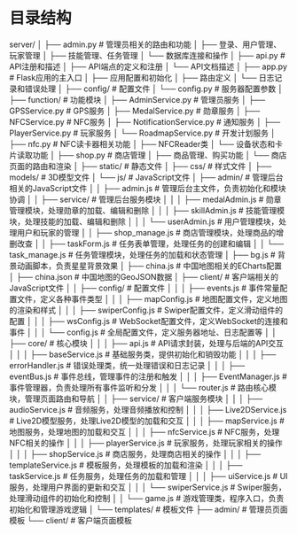 <!--
 * @Author: 一根鱼骨棒 Email 775639471@qq.com
 * @Date: 2025-02-28 15:30:58
 * @LastEditTime: 2025-03-03 10:21:03
 * @LastEditors: 一根鱼骨棒
 * @Description: 本开源代码使用GPL 3.0协议
 * Software: VScode
 * Copyright 2025 迷舍
-->
# 目录结构

server/
│
├── admin.py # 管理员相关的路由和功能
│ ├── 登录、用户管理、玩家管理
│ ├── 技能管理、任务管理
│ └── 数据库连接和操作
│
├── api.py # API注册和描述
│ ├── API端点的定义和注册
│ └── API文档描述
│
├── app.py # Flask应用的主入口
│ ├── 应用配置和初始化
│ ├── 路由定义
│ └── 日志记录和错误处理
│
├── config/ # 配置文件
│ └── config.py # 服务器配置参数
│
├── function/ # 功能模块
│ ├── AdminService.py # 管理员服务
│ ├── GPSService.py # GPS服务
│ ├── MedalService.py # 勋章服务
│ ├── NFCService.py # NFC服务
│ ├── NotificationService.py # 通知服务
│ ├── PlayerService.py # 玩家服务
│ └── RoadmapService.py # 开发计划服务
│
├── nfc.py # NFC读卡器相关功能
│ ├── NFCReader类
│ └── 设备状态和卡片读取功能
│
├── shop.py # 商店管理
│ ├── 商品管理、购买功能
│ └── 商店页面的路由和渲染
│
├── static/ # 静态文件
│ ├── css/ # 样式文件
│ ├── models/ # 3D模型文件
│ └── js/ # JavaScript文件
│ ├── admin/ # 管理后台相关的JavaScript文件
│ │ ├── admin.js # 管理后台主文件，负责初始化和模块协调
│ │ ├── service/ # 管理后台服务模块
│ │ │ ├── medalAdmin.js # 勋章管理模块，处理勋章的加载、编辑和删除
│ │ │ ├── skillAdmin.js # 技能管理模块，处理技能的加载、编辑和删除
│ │ │ └── userAdmin.js # 用户管理模块，处理用户和玩家的管理
│ │ ├── shop_manage.js # 商店管理模块，处理商品的增删改查
│ │ ├── taskForm.js # 任务表单管理，处理任务的创建和编辑
│ │ └── task_manage.js # 任务管理模块，处理任务的加载和状态管理
│ ├── bg.js # 背景动画脚本，负责星星背景效果
│ ├── china.js # 中国地图相关的ECharts配置
│ ├── china.json # 中国地图的GeoJSON数据
│ ├── client/ # 客户端相关的JavaScript文件
│ │ ├── config/ # 配置文件
│ │ │ ├── events.js # 事件常量配置文件，定义各种事件类型
│ │ │ ├── mapConfig.js # 地图配置文件，定义地图的渲染和样式
│ │ │ ├── swiperConfig.js # Swiper配置文件，定义滑动组件的配置
│ │ │ ├── wsConfig.js # WebSocket配置文件，定义WebSocket的连接和事件
│ │ │ └── config.js # 全局配置文件，定义服务器地址、日志配置等
│ │ ├── core/ # 核心模块
│ │ │ ├── api.js # API请求封装，处理与后端的API交互
│ │ │ ├── baseService.js # 基础服务类，提供初始化和销毁功能
│ │ │ ├── errorHandler.js # 错误处理类，统一处理错误和日志记录
│ │ │ ├── eventBus.js # 事件总线，管理事件的注册和触发
│ │ │ ├── EventManager.js # 事件管理器，负责处理所有事件监听和分发
│ │ │ └── router.js # 路由核心模块，管理页面路由和导航
│ │ ├── service/ # 客户端服务模块
│ │ │ ├── audioService.js # 音频服务，处理音频播放和控制
│ │ │ ├── Live2DService.js # Live2D模型服务，处理Live2D模型的加载和交互
│ │ │ ├── mapService.js # 地图服务，处理地图的加载和交互
│ │ │ ├── nfcService.js # NFC服务，处理NFC相关的操作
│ │ │ ├── playerService.js # 玩家服务，处理玩家相关的操作
│ │ │ ├── shopService.js # 商店服务，处理商店相关的操作
│ │ │ ├── templateService.js # 模板服务，处理模板的加载和渲染
│ │ │ ├── taskService.js # 任务服务，处理任务的加载和管理
│ │ │ ├── uiService.js # UI服务，处理用户界面的更新和交互
│ │ │ └── swiperService.js # Swiper服务，处理滑动组件的初始化和控制
│ │ └── game.js # 游戏管理类，程序入口，负责初始化和管理游戏逻辑
│
└── templates/ # 模板文件
├── admin/ # 管理员页面模板
└── client/ # 客户端页面模板  
